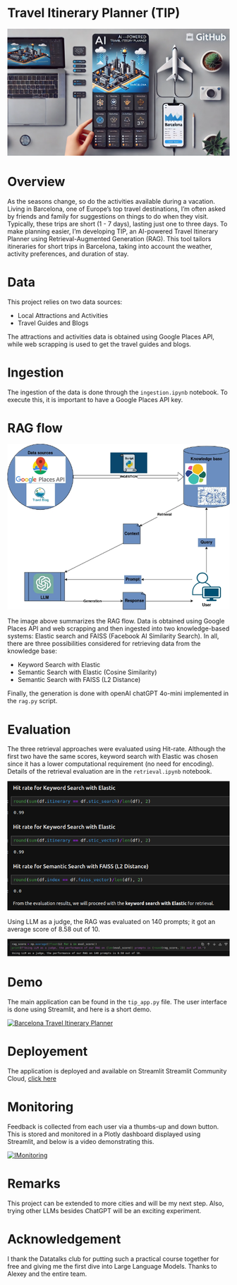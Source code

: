 # Travel Itinerary Planner (TIP)
<p align="center">
  <img src="./media/banner.webp">
</p>

# Overview
As the seasons change, so do the activities available during a vacation. Living in Barcelona, one of Europe’s top travel destinations, I’m often asked by friends and family for suggestions on things to do when they visit. Typically, these trips are short (1 - 7 days), lasting just one to three days. To make planning easier, I’m developing TIP, an AI-powered Travel Itinerary Planner using Retrieval-Augmented Generation (RAG). This tool tailors itineraries for short trips in Barcelona, taking into account the weather, activity preferences, and duration of stay.

# Data
This project relies on two data sources:
- Local Attractions and Activities 
- Travel Guides and Blogs

The attractions and activities data is obtained using Google Places API, while web scrapping is used to get the travel guides and blogs.

# Ingestion
The ingestion of the data is done through the ``ingestion.ipynb`` notebook. To execute this, it is important to have a Google Places API key.
# RAG flow 
<p align="center">
  <img src="./media/tip.webp">
</p>
The image above summarizes the RAG flow. Data is obtained using Google Places API and web scrapping and then ingested into two knowledge-based systems: Elastic search and FAISS (Facebook AI Similarity Search). In all, there are three possibilities considered for retrieving data from the knowledge base:

- Keyword Search with Elastic
- Semantic Search with Elastic (Cosine Similarity)
- Semantic Search with FAISS (L2 Distance)

Finally, the generation is done with openAI chatGPT 4o-mini implemented in the ``rag.py`` script.

# Evaluation
 The three retrieval approaches were evaluated using Hit-rate. Although the first two have the same scores, keyword search with Elastic was chosen since it has a lower computational requirement (no need for encoding). Details of the retrieval evaluation are in the ``retrieval.ipynb`` notebook.
 <p align="center">
  <img src="./media/hitrate.png">
</p>

Using LLM as a judge, the RAG was evaluated on 140 prompts; it got an average score of 8.58 out of 10.
 <p align="center">
  <img src="./media/rag_score.png">
</p>

# Demo
The main application can be found in the ``tip_app.py`` file. The user interface is done using Streamlit, and here is a short demo.

[![Barcelona Travel Itinerary Planner](https://img.youtube.com/vi/ZtX04XflwiA/0.jpg)](https://youtu.be/ZtX04XflwiA)

# Deployement
The application is deployed and available on Streamlit Streamlit Community Cloud, [click here](https://f-u-njoku-travel-itinerary-builder-tip-app-fagzoi.streamlit.app/)

# Monitoring
Feedback is collected from each user via a thumbs-up and down button. This is stored and monitored in a Plotly dashboard displayed using Streamlit, and below is a video demonstrating this.

[![IMonitoring](https://img.youtube.com/vi/SWm8kX58fZg/0.jpg)](https://youtu.be/SWm8kX58fZg)

# Remarks
This project can be extended to more cities and will be my next step. Also, trying other LLMs besides ChatGPT will be an exciting experiment.

# Acknowledgement
I thank the Datatalks club for putting such a practical course together for free and giving me the first dive into Large Language Models. Thanks to Alexey and the entire team.
